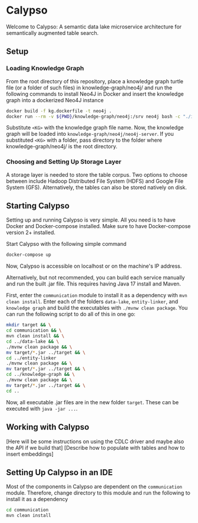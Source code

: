 # Calypso
Welcome to Calypso: A semantic data lake microservice architecture for semantically augmented table search.

## Setup
### Loading Knowledge Graph
From the root directory of this repository, place a knowledge graph turtle file (or a folder of such files) in knowledge-graph/neo4j/ and run the following commands to install Neo4J in Docker and insert the knowledge graph into a dockerized Neo4J instance

```bash
docker build -f kg.dockerfile -t neo4j .
docker run --rm -v ${PWD}/knowledge-graph/neo4j:/srv neo4j bash -c "./install.sh /srv; ./import.sh <KG> neo4j-server; ./stop.sh neo4j-server"
```

Substitute `<KG>` with the knowledge graph file name. Now, the knowledge graph will be loaded into `knowledge-graph/neo4j/neo4j-server`.
If you substituted `<KG>` with a folder, pass directory to the folder where knowledge-graph/neo4j/ is the root directory.

### Choosing and Setting Up Storage Layer
A storage layer is needed to store the table corpus.
Two options to choose between include Hadoop Distributed File System (HDFS) and Google File System (GFS).
Alternatively, the tables can also be stored natively on disk.

## Starting Calypso
Setting up and running Calypso is very simple.
All you need is to have Docker and Docker-compose installed. Make sure to have Docker-compose version 2+ installed.

Start Calypso with the following simple command

```bash
docker-compose up
```

Now, Calypso is accessible on localhost or on the machine's IP address.

Alternatively, but not recommended, you can build each service manually and run the built .jar file.
This requires having Java 17 install and Maven.

First, enter the `communication` module to install it as a dependency with `mvn clean install`.
Enter each of the folders `data-lake`, `entity-linker`, and `knowledge graph` and build the executables with `./mvnw clean package`.
You can run the following script to do all of this in one go:

```bash
mkdir target && \
cd communication && \
mvn clean install && \
cd ../data-lake && \
./mvnw clean package && \
mv target/*.jar ../target && \
cd ../entity-linker
./mvnw clean package && \
mv target/*.jar ../target && \
cd ../knowledge-graph && \
./mvnw clean package && \
mv target/*.jar ../target && \
cd ..
```

Now, all executable .jar files are in the new folder `target`.
These can be executed with `java -jar ...`.

## Working with Calypso
[Here will be some instructions on using the CDLC driver and maybe also the API if we build that]
[Describe how to populate with tables and how to insert embeddings]

## Setting Up Calypso in an IDE
Most of the components in Calypso are dependent on the `communication` module.
Therefore, change directory to this module and run the following to install it as a dependency

```bash
cd communication
mvn clean install
```
